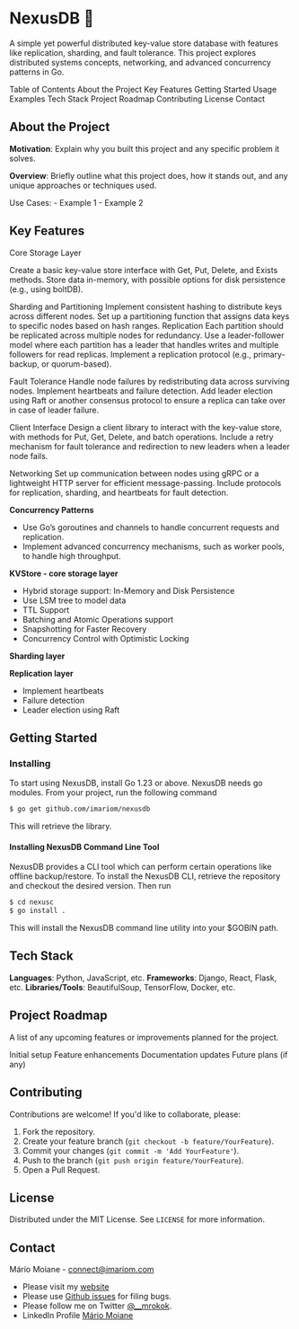 # NexusDB 🚀

A simple yet powerful distributed key-value store database with features like replication, sharding, and fault tolerance. This project explores distributed systems concepts, networking, and advanced concurrency patterns in Go.

Table of Contents
About the Project
Key Features
Getting Started
Usage Examples
Tech Stack
Project Roadmap
Contributing
License
Contact

## About the Project
**Motivation**: Explain why you built this project and any specific problem it solves.

**Overview**: Briefly outline what this project does, how it stands out, and any unique approaches or techniques used.

Use Cases:
    - Example 1
    - Example 2

##  Key Features

Core Storage Layer

Create a basic key-value store interface with Get, Put, Delete, and Exists methods.
Store data in-memory, with possible options for disk persistence (e.g., using boltDB).

Sharding and Partitioning
Implement consistent hashing to distribute keys across different nodes.
Set up a partitioning function that assigns data keys to specific nodes based on hash ranges.
Replication
Each partition should be replicated across multiple nodes for redundancy.
Use a leader-follower model where each partition has a leader that handles writes and multiple followers for read replicas.
Implement a replication protocol (e.g., primary-backup, or quorum-based).

Fault Tolerance
Handle node failures by redistributing data across surviving nodes.
Implement heartbeats and failure detection.
Add leader election using Raft or another consensus protocol to ensure a replica can take over in case of leader failure.

Client Interface
Design a client library to interact with the key-value store, with methods for Put, Get, Delete, and batch operations.
Include a retry mechanism for fault tolerance and redirection to new leaders when a leader node fails.

Networking
Set up communication between nodes using gRPC or a lightweight HTTP server for efficient message-passing.
Include protocols for replication, sharding, and heartbeats for fault detection.

**Concurrency Patterns**
  - Use Go’s goroutines and channels to handle concurrent requests and replication.
  - Implement advanced concurrency mechanisms, such as worker pools, to handle high throughput.

**KVStore - core storage layer**
  - Hybrid storage support: In-Memory and Disk Persistence
  - Use LSM tree to model data
  - TTL Support
  - Batching and Atomic Operations support
  - Snapshotting for Faster Recovery
  - Concurrency Control with Optimistic Locking

**Sharding layer**

**Replication layer**
  - Implement heartbeats
  - Failure detection
  - Leader election using Raft
    
## Getting Started

### Installing
To start using NexusDB, install Go 1.23 or above. NexusDB needs go modules. From your project, run the following command

```sh
$ go get github.com/imariom/nexusdb
```
This will retrieve the library.

#### Installing NexusDB Command Line Tool

NexusDB provides a CLI tool which can perform certain operations like offline backup/restore.  To install the NexusDB CLI,
retrieve the repository and checkout the desired version.  Then run

```sh
$ cd nexusc
$ go install .
```
This will install the NexusDB command line utility into your $GOBIN path.

## Tech Stack
**Languages**: Python, JavaScript, etc.
**Frameworks**: Django, React, Flask, etc.
**Libraries/Tools**: BeautifulSoup, TensorFlow, Docker, etc.

## Project Roadmap
A list of any upcoming features or improvements planned for the project.

 Initial setup
 Feature enhancements
 Documentation updates
 Future plans (if any)

## Contributing
Contributions are welcome! If you'd like to collaborate, please:
1. Fork the repository.
2. Create your feature branch (`git checkout -b feature/YourFeature`).
3. Commit your changes (`git commit -m 'Add YourFeature'`).
4. Push to the branch (`git push origin feature/YourFeature`).
5. Open a Pull Request.

## License
Distributed under the MIT License. See `LICENSE` for more information.

## Contact
Mário Moiane - [connect@imariom.com](mailto:connect@imariom.com)
- Please visit my [website](https://imariom.com)
- Please use [Github issues](https://github.com/imariom/NexusDB) for filing bugs.
- Please follow me on Twitter [@__mrokok](https://x.com/__mrokok).
- LinkedIn Profile [Mário Moiane](https://www.linkedin.com/in/m%C3%A1rio-moiane-5aa424202)